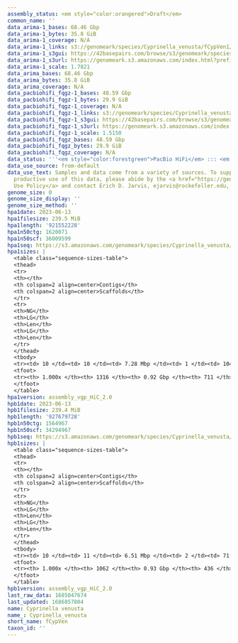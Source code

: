 ```yaml
---
assembly_status: <em style="color:orangered">Draft</em>
common_name: ''
data_arima-1_bases: 68.46 Gbp
data_arima-1_bytes: 35.8 GiB
data_arima-1_coverage: N/A
data_arima-1_links: s3://genomeark/species/Cyprinella_venusta/fCypVen1/genomic_data/arima/<br>
data_arima-1_s3gui: https://42basepairs.com/browse/s3/genomeark/species/Cyprinella_venusta/fCypVen1/genomic_data/arima/
data_arima-1_s3url: https://genomeark.s3.amazonaws.com/index.html?prefix=species/Cyprinella_venusta/fCypVen1/genomic_data/arima/
data_arima-1_scale: 1.7821
data_arima_bases: 68.46 Gbp
data_arima_bytes: 35.8 GiB
data_arima_coverage: N/A
data_pacbiohifi_fqgz-1_bases: 48.59 Gbp
data_pacbiohifi_fqgz-1_bytes: 29.9 GiB
data_pacbiohifi_fqgz-1_coverage: N/A
data_pacbiohifi_fqgz-1_links: s3://genomeark/species/Cyprinella_venusta/fCypVen1/genomic_data/pacbio_hifi/<br>
data_pacbiohifi_fqgz-1_s3gui: https://42basepairs.com/browse/s3/genomeark/species/Cyprinella_venusta/fCypVen1/genomic_data/pacbio_hifi/
data_pacbiohifi_fqgz-1_s3url: https://genomeark.s3.amazonaws.com/index.html?prefix=species/Cyprinella_venusta/fCypVen1/genomic_data/pacbio_hifi/
data_pacbiohifi_fqgz-1_scale: 1.5150
data_pacbiohifi_fqgz_bases: 48.59 Gbp
data_pacbiohifi_fqgz_bytes: 29.9 GiB
data_pacbiohifi_fqgz_coverage: N/A
data_status: '''<em style="color:forestgreen">PacBio HiFi</em> ::: <em style="color:forestgreen">Arima</em>'''
data_use_source: from-default
data_use_text: Samples and data come from a variety of sources. To support fair and
  productive use of this data, please abide by the <a href="https://genome10k.soe.ucsc.edu/data-use-policies/">Data
  Use Policy</a> and contact Erich D. Jarvis, ejarvis@rockefeller.edu, with any questions.
genome_size: 0
genome_size_display: ''
genome_size_method: ''
hpa1date: 2023-06-13
hpa1filesize: 239.5 MiB
hpa1length: '921552228'
hpa1n50ctg: 1620071
hpa1n50scf: 36009599
hpa1seq: https://s3.amazonaws.com/genomeark/species/Cyprinella_venusta/fCypVen1/assembly_vgp_HiC_2.0/fCypVen1.HiC.hap1.20230613.fasta.gz
hpa1sizes: |
  <table class="sequence-sizes-table">
  <thead>
  <tr>
  <th></th>
  <th colspan=2 align=center>Contigs</th>
  <th colspan=2 align=center>Scaffolds</th>
  </tr>
  <tr>
  <th>NG</th>
  <th>LG</th>
  <th>Len</th>
  <th>LG</th>
  <th>Len</th>
  </tr>
  </thead>
  <tbody>
  <tr><td> 10 </td><td> 10 </td><td> 7.28 Mbp </td><td> 1 </td><td> 104.03 Mbp </td></tr><tr><td> 20 </td><td> 27 </td><td> 4.18 Mbp </td><td> 3 </td><td> 70.67 Mbp </td></tr><tr><td> 30 </td><td> 54 </td><td> 2.93 Mbp </td><td> 4 </td><td> 48.97 Mbp </td></tr><tr><td> 40 </td><td> 92 </td><td> 2.06 Mbp </td><td> 6 </td><td> 41.57 Mbp </td></tr><tr style="background-color:#cccccc;"><td> 50 </td><td> 142 </td><td style="background-color:#88ff88;"> 1.62 Mbp </td><td> 8 </td><td style="background-color:#88ff88;"> 36.01 Mbp </td></tr><tr><td> 60 </td><td> 206 </td><td> 1.33 Mbp </td><td> 11 </td><td> 33.64 Mbp </td></tr><tr><td> 70 </td><td> 283 </td><td> 1.08 Mbp </td><td> 14 </td><td> 29.12 Mbp </td></tr><tr><td> 80 </td><td> 380 </td><td> 0.84 Mbp </td><td> 18 </td><td> 21.66 Mbp </td></tr><tr><td> 90 </td><td> 507 </td><td> 0.61 Mbp </td><td> 23 </td><td> 10.76 Mbp </td></tr><tr><td> 100 </td><td> 1316 </td><td> 12.20 Kbp </td><td> 711 </td><td> 12.20 Kbp </td></tr></tbody>
  <tfoot>
  <tr><th> 1.000x </th><th> 1316 </th><th> 0.92 Gbp </th><th> 711 </th><th> 0.92 Gbp </th></tr>
  </tfoot>
  </table>
hpa1version: assembly_vgp_HiC_2.0
hpb1date: 2023-06-13
hpb1filesize: 239.4 MiB
hpb1length: '927679728'
hpb1n50ctg: 1564967
hpb1n50scf: 34294967
hpb1seq: https://s3.amazonaws.com/genomeark/species/Cyprinella_venusta/fCypVen1/assembly_vgp_HiC_2.0/fCypVen1.HiC.hap2.20230613.fasta.gz
hpb1sizes: |
  <table class="sequence-sizes-table">
  <thead>
  <tr>
  <th></th>
  <th colspan=2 align=center>Contigs</th>
  <th colspan=2 align=center>Scaffolds</th>
  </tr>
  <tr>
  <th>NG</th>
  <th>LG</th>
  <th>Len</th>
  <th>LG</th>
  <th>Len</th>
  </tr>
  </thead>
  <tbody>
  <tr><td> 10 </td><td> 11 </td><td> 6.51 Mbp </td><td> 2 </td><td> 71.96 Mbp </td></tr><tr><td> 20 </td><td> 30 </td><td> 3.92 Mbp </td><td> 3 </td><td> 55.68 Mbp </td></tr><tr><td> 30 </td><td> 61 </td><td> 2.46 Mbp </td><td> 5 </td><td> 46.16 Mbp </td></tr><tr><td> 40 </td><td> 104 </td><td> 1.96 Mbp </td><td> 7 </td><td> 37.27 Mbp </td></tr><tr style="background-color:#cccccc;"><td> 50 </td><td> 157 </td><td style="background-color:#88ff88;"> 1.56 Mbp </td><td> 10 </td><td style="background-color:#88ff88;"> 34.29 Mbp </td></tr><tr><td> 60 </td><td> 220 </td><td> 1.35 Mbp </td><td> 12 </td><td> 33.91 Mbp </td></tr><tr><td> 70 </td><td> 297 </td><td> 1.09 Mbp </td><td> 15 </td><td> 30.10 Mbp </td></tr><tr><td> 80 </td><td> 393 </td><td> 0.85 Mbp </td><td> 19 </td><td> 26.60 Mbp </td></tr><tr><td> 90 </td><td> 518 </td><td> 0.64 Mbp </td><td> 23 </td><td> 15.25 Mbp </td></tr><tr><td> 100 </td><td> 1062 </td><td> 13.51 Kbp </td><td> 436 </td><td> 13.51 Kbp </td></tr></tbody>
  <tfoot>
  <tr><th> 1.000x </th><th> 1062 </th><th> 0.93 Gbp </th><th> 436 </th><th> 0.93 Gbp </th></tr>
  </tfoot>
  </table>
hpb1version: assembly_vgp_HiC_2.0
last_raw_data: 1685047674
last_updated: 1686857804
name: Cyprinella venusta
name_: Cyprinella_venusta
short_name: fCypVen
taxon_id: ''
---
```

